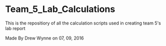 # Team_5_Lab_Calculations
This is the repositiory of all the calculation scripts used in creating team 5's lab report

Made By Drew Wynne on 07, 09, 2016

